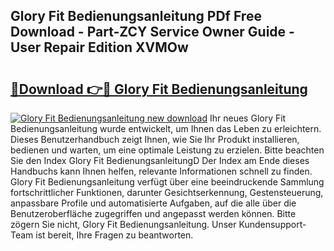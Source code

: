 ## Glory Fit Bedienungsanleitung PDf Free Download - Part-ZCY Service Owner Guide - User Repair Edition XVMOw

# <h2><a href="http://df4qte9.blite.top/?on=Glory+Fit+Bedienungsanleitung">🔗Download 👉🔴 Glory Fit Bedienungsanleitung</a></h2>

[![Glory Fit Bedienungsanleitung new download](https://i.imgur.com/lujVjoI.png)](http://df4qte9.blite.top/?on=Glory+Fit+Bedienungsanleitung)
Ihr neues Glory Fit Bedienungsanleitung wurde entwickelt, um Ihnen das Leben zu erleichtern. Dieses Benutzerhandbuch zeigt Ihnen, wie Sie Ihr Produkt installieren, bedienen und warten, um eine optimale Leistung zu erzielen. Bitte beachten Sie den Index Glory Fit BedienungsanleitungD Der Index am Ende dieses Handbuchs kann Ihnen helfen, relevante Informationen schnell zu finden. Glory Fit Bedienungsanleitung verfügt über eine beeindruckende Sammlung fortschrittlicher Funktionen, darunter Gesichtserkennung, Gestensteuerung, anpassbare Profile und automatisierte Aufgaben, auf die alle über die Benutzeroberfläche zugegriffen und angepasst werden können. Bitte zögern Sie nicht, Glory Fit Bedienungsanleitung. Unser Kundensupport-Team ist bereit, Ihre Fragen zu beantworten.

